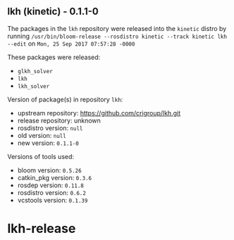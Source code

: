 ## lkh (kinetic) - 0.1.1-0

The packages in the `lkh` repository were released into the `kinetic` distro by running `/usr/bin/bloom-release --rosdistro kinetic --track kinetic lkh --edit` on `Mon, 25 Sep 2017 07:57:28 -0000`

These packages were released:
- `glkh_solver`
- `lkh`
- `lkh_solver`

Version of package(s) in repository `lkh`:

- upstream repository: https://github.com/crigroup/lkh.git
- release repository: unknown
- rosdistro version: `null`
- old version: `null`
- new version: `0.1.1-0`

Versions of tools used:

- bloom version: `0.5.26`
- catkin_pkg version: `0.3.6`
- rosdep version: `0.11.8`
- rosdistro version: `0.6.2`
- vcstools version: `0.1.39`


# lkh-release